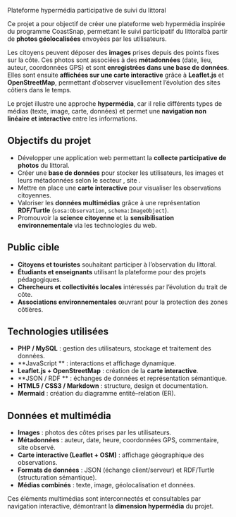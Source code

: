  Plateforme hypermédia participative de suivi du littoral
 
 Ce projet a pour objectif de créer une plateforme web hypermédia inspirée du programme CoastSnap, permettant le suivi participatif du littoralbà partir de **photos géolocalisées** envoyées par les utilisateurs.

Les citoyens peuvent déposer des **images** prises depuis des points fixes sur la côte. Ces photos sont associées à des **métadonnées** (date, lieu, auteur, coordonnées GPS) et sont **enregistrées dans une base de données**.  
Elles sont ensuite **affichées sur une carte interactive** grâce à **Leaflet.js** et **OpenStreetMap**, permettant d’observer visuellement l’évolution des sites côtiers dans le temps.

Le projet illustre une approche **hypermédia**, car il relie différents types de médias (texte, image, carte, données) et permet une **navigation non linéaire et interactive** entre les informations.



##  Objectifs du projet
- Développer une application web permettant la **collecte participative de photos** du littoral.  
- Créer une **base de données** pour stocker les utilisateurs, les images et leurs métadonnées selon le secteur , site .  
- Mettre en place une **carte interactive** pour visualiser les observations citoyennes.  
- Valoriser les **données multimédias** grâce à une représentation **RDF/Turtle** (`sosa:Observation`, `schema:ImageObject`).  
- Promouvoir la **science citoyenne** et la **sensibilisation environnementale** via les technologies du web.  



##  Public cible
- **Citoyens et touristes** souhaitant participer à l’observation du littoral.  
- **Étudiants et enseignants** utilisant la plateforme pour des projets pédagogiques.  
- **Chercheurs et collectivités locales** intéressés par l’évolution du trait de côte.  
- **Associations environnementales** œuvrant pour la protection des zones côtières.


##  Technologies utilisées
- **PHP / MySQL** : gestion des utilisateurs, stockage et traitement des données.  
- **JavaScript ** : interactions et affichage dynamique.  
- **Leaflet.js + OpenStreetMap** : création de la **carte interactive**.  
- **JSON / RDF ** : échanges de données et représentation sémantique.  
- **HTML5 / CSS3 / Markdown** : structure, design et documentation.  
- **Mermaid** : création du diagramme entité–relation (ER).  

##  Données et multimédia
- **Images** : photos des côtes prises par les utilisateurs.  
- **Métadonnées** : auteur, date, heure, coordonnées GPS, commentaire, site observé.  
- **Carte interactive (Leaflet + OSM)** : affichage géographique des observations.  
- **Formats de données** : JSON (échange client/serveur) et RDF/Turtle (structuration sémantique).  
- **Médias combinés** : texte, image, géolocalisation et données.  

Ces éléments multimédias sont interconnectés et consultables par navigation interactive, démontrant la **dimension hypermédia** du projet.
